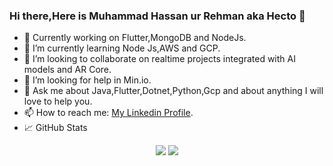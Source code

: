 ### Hi there,Here is Muhammad Hassan ur Rehman aka Hecto 👋


- 🔭 Currently working on Flutter,MongoDB and NodeJs.
- 🌱 I’m currently learning Node Js,AWS and GCP.
- 👯 I’m looking to collaborate on realtime projects integrated with AI models and AR Core.
- 🤔 I’m looking for help in Min.io.
- 💬 Ask me about Java,Flutter,Dotnet,Python,Gcp and about anything I will love to help you.
- 📫 How to reach me: <a href="https://www.linkedin.com/in/muhammad-hassan-ur-rehman-32118a13a/">My Linkedin Profile</a>.
- 📈 GitHub Stats
<p align="center">
<img src='https://github-readme-stats.vercel.app/api?username=hassanrehman01398&show_icons=true&theme=dark' height:'50'>
<img src='https://github-readme-stats.vercel.app/api/top-langs/?username=hassanrehman01398&theme=dark'>
</p>

